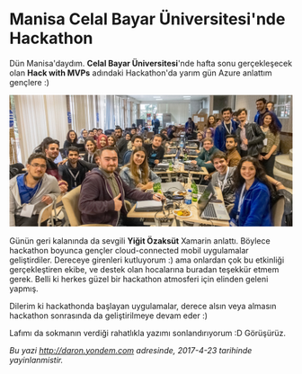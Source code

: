 # Manisa Celal Bayar Üniversitesi'nde Hackathon 

Dün Manisa'daydım. **Celal Bayar Üniversitesi**'nde hafta sonu gerçekleşecek olan **Hack with MVPs** adındaki Hackathon'da yarım gün Azure anlattım gençlere :) 

![19 Mayıs Üniversitesi Kariyer Günleri oturumum](media/Manisa-Celal-Bayar-Uni-Hackathon/hackathon-toplu-foto.jpg)

Günün geri kalanında da sevgili **Yiğit Özaksüt** Xamarin anlattı. Böylece hackathon boyunca gençler cloud-connected mobil uygulamalar geliştirdiler. Dereceye girenleri kutluyorum :) ama onlardan çok bu etkinliği gerçekleştiren ekibe, ve destek olan hocalarına buradan teşekkür etmem gerek. Belli ki herkes güzel bir hackathon atmosferi için elinden geleni yapmış. 

Dilerim ki hackathonda başlayan uygulamalar, derece alsın veya almasın hackathon sonrasında da geliştirilmeye devam eder :) 

Lafımı da sokmanın verdiği rahatlıkla yazımı sonlandırıyorum :D Görüşürüz. 


*Bu yazi http://daron.yondem.com adresinde, 2017-4-23 tarihinde yayinlanmistir.*